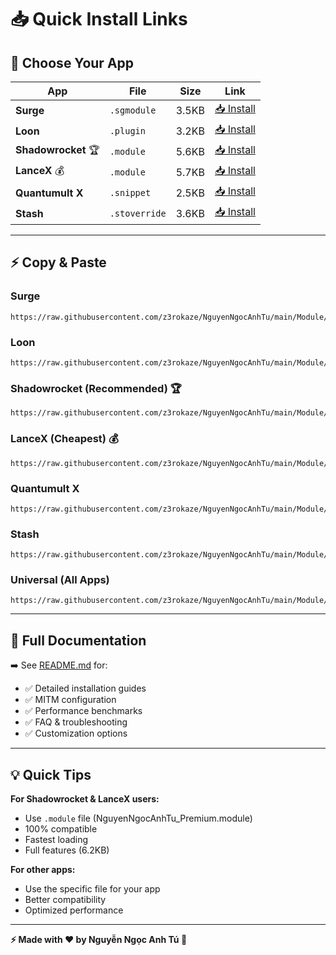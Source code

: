 # 📥 Quick Install Links

## 🎯 Choose Your App

| App | File | Size | Link |
|-----|------|------|------|
| **Surge** | `.sgmodule` | 3.5KB | [📥 Install](https://raw.githubusercontent.com/z3rokaze/NguyenNgocAnhTu/main/Module/NguyenNgocAnhTu_Surge.sgmodule) |
| **Loon** | `.plugin` | 3.2KB | [📥 Install](https://raw.githubusercontent.com/z3rokaze/NguyenNgocAnhTu/main/Module/NguyenNgocAnhTu_Loon.plugin) |
| **Shadowrocket** 🏆 | `.module` | 5.6KB | [📥 Install](https://raw.githubusercontent.com/z3rokaze/NguyenNgocAnhTu/main/Module/NguyenNgocAnhTu_Premium.module) |
| **LanceX** 💰 | `.module` | 5.7KB | [📥 Install](https://raw.githubusercontent.com/z3rokaze/NguyenNgocAnhTu/main/Module/NguyenNgocAnhTu_LanceX.module) |
| **Quantumult X** | `.snippet` | 2.5KB | [📥 Install](https://raw.githubusercontent.com/z3rokaze/NguyenNgocAnhTu/main/Module/NguyenNgocAnhTu_QuantumultX.snippet) |
| **Stash** | `.stoverride` | 3.6KB | [📥 Install](https://raw.githubusercontent.com/z3rokaze/NguyenNgocAnhTu/main/Module/NguyenNgocAnhTu_Stash.stoverride) |

---

## ⚡ Copy & Paste

### Surge
```
https://raw.githubusercontent.com/z3rokaze/NguyenNgocAnhTu/main/Module/NguyenNgocAnhTu_Surge.sgmodule
```

### Loon
```
https://raw.githubusercontent.com/z3rokaze/NguyenNgocAnhTu/main/Module/NguyenNgocAnhTu_Loon.plugin
```

### Shadowrocket (Recommended) 🏆
```
https://raw.githubusercontent.com/z3rokaze/NguyenNgocAnhTu/main/Module/NguyenNgocAnhTu_Premium.module
```

### LanceX (Cheapest) 💰
```
https://raw.githubusercontent.com/z3rokaze/NguyenNgocAnhTu/main/Module/NguyenNgocAnhTu_LanceX.module
```

### Quantumult X
```
https://raw.githubusercontent.com/z3rokaze/NguyenNgocAnhTu/main/Module/NguyenNgocAnhTu_QuantumultX.snippet
```

### Stash
```
https://raw.githubusercontent.com/z3rokaze/NguyenNgocAnhTu/main/Module/NguyenNgocAnhTu_Stash.stoverride
```

### Universal (All Apps)
```
https://raw.githubusercontent.com/z3rokaze/NguyenNgocAnhTu/main/Module/NguyenNgocAnhTu_Premium.module
```

---

## 📖 Full Documentation

➡️ See [README.md](README.md) for:
- ✅ Detailed installation guides
- ✅ MITM configuration
- ✅ Performance benchmarks
- ✅ FAQ & troubleshooting
- ✅ Customization options

---

## 💡 Quick Tips

**For Shadowrocket & LanceX users:**
- Use `.module` file (NguyenNgocAnhTu_Premium.module)
- 100% compatible
- Fastest loading
- Full features (6.2KB)

**For other apps:**
- Use the specific file for your app
- Better compatibility
- Optimized performance

---

**⚡ Made with ❤️ by Nguyễn Ngọc Anh Tú 🌸**
